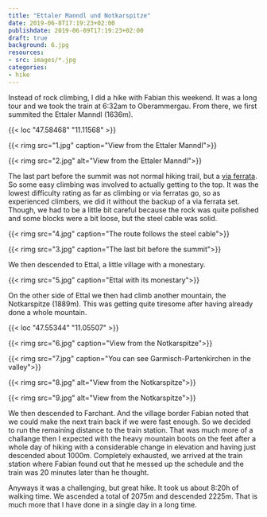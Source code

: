 ```yaml
---
title: "Ettaler Manndl und Notkarspitze"
date: 2019-06-8T17:19:23+02:00
publishdate: 2019-06-09T17:19:23+02:00
draft: true
background: 6.jpg
resources:
- src: images/*.jpg
categories:
- hike
---
```


Instead of rock climbing, I did a hike with Fabian this weekend. It was a long
tour and we took the train at 6:32am to Oberammergau. From there, we first
summited the Ettaler Manndl (1636m).

{{< loc "47.58468" "11.11568" >}}

{{< rimg src="1.jpg" caption="View from the Ettaler Manndl">}}

{{< rimg src="2.jpg" alt="View from the Ettaler Manndl">}}

The last part before the summit was not normal hiking trail, but a [via
ferrata](https://en.wikipedia.org/wiki/Via_ferrata). So some easy climbing was
involved to actually getting to the top. It was the lowest difficulty rating
as far as climbing or via ferratas go, so as experienced climbers, we did it
without the backup of a via ferrata set. Though, we had to be a little bit
careful because the rock was quite polished and some blocks were a bit loose,
but the steel cable was solid.

{{< rimg src="4.jpg" caption="The route follows the steel cable">}}

{{< rimg src="3.jpg" caption="The last bit before the summit">}}

We then descended to Ettal, a little village with a monestary.

{{< rimg src="5.jpg" caption="Ettal with its monestary">}}

On the other side of Ettal we then had climb another mountain, the Notkarspitze
(1889m). This was getting quite tiresome after having already done a whole
mountain.

{{< loc "47.55344" "11.05507" >}}

{{< rimg src="6.jpg" caption="View from the Notkarspitze">}}

{{< rimg src="7.jpg" caption="You can see Garmisch-Partenkirchen in the valley">}}

{{< rimg src="8.jpg" alt="View from the Notkarspitze">}}

{{< rimg src="9.jpg" alt="View from the Notkarspitze">}}

We then descended to Farchant. And the village border Fabian noted that we could
make the next train back if we were fast enough. So we decided to run the
remaining distance to the train station. That was much more of a challange then
I expected with the heavy mountain boots on the feet after a whole day of hiking
with a considerable change in elevation and having just descended about 1000m.
Completely exhausted, we arrived at the train station where Fabian found out
that he messed up the schedule and the train was 20 minutes later than he
thought.

Anyways it was a challenging, but great hike. It took us about 8:20h of walking
time. We ascended a total of 2075m and descended 2225m. That is much more that
I have done in a single day in a long time.

